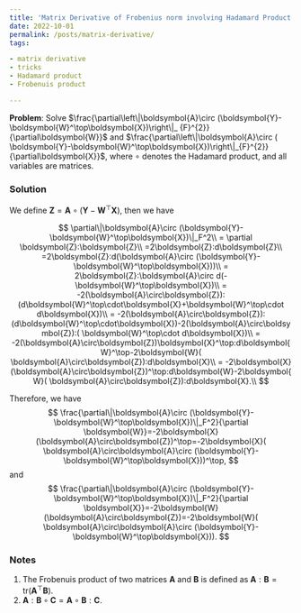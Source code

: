 ```yaml
---
title: 'Matrix Derivative of Frobenius norm involving Hadamard Product'
date: 2022-10-01
permalink: /posts/matrix-derivative/
tags:

- matrix derivative
- tricks
- Hadamard product
- Frobenuis product

---
```




**Problem**: Solve $\frac{\partial\left\|\boldsymbol{A}\circ (\boldsymbol{Y}-\boldsymbol{W}^\top\boldsymbol{X})\right\|_
{F}^{2}}{\partial\boldsymbol{W}}$ and $\frac{\partial\left\|\boldsymbol{A}\circ (
\boldsymbol{Y}-\boldsymbol{W}^\top\boldsymbol{X})\right\|_{F}^{2}}{\partial\boldsymbol{X}}$, where $\circ$ denotes the
Hadamard product, and all variables are matrices.

### Solution

We define $\boldsymbol{Z}=\boldsymbol{A}\circ (\boldsymbol{Y}-\boldsymbol{W}^\top\boldsymbol{X})$, then we have

$$
\partial\|\boldsymbol{A}\circ (\boldsymbol{Y}-\boldsymbol{W}^\top\boldsymbol{X})\|_F^2\\
= \partial \boldsymbol{Z}:\boldsymbol{Z}\\
=2\boldsymbol{Z}:d\boldsymbol{Z}\\
=2\boldsymbol{Z}:d(\boldsymbol{A}\circ (\boldsymbol{Y}-\boldsymbol{W}^\top\boldsymbol{X}))\\
= 2\boldsymbol{Z}:\boldsymbol{A}\circ d(-\boldsymbol{W}^\top\boldsymbol{X})\\
= -2(\boldsymbol{A}\circ\boldsymbol{Z}):(d\boldsymbol{W}^\top\cdot\boldsymbol{X}+\boldsymbol{W}^\top\cdot
d\boldsymbol{X})\\
= -2(\boldsymbol{A}\circ\boldsymbol{Z}):(d\boldsymbol{W}^\top\cdot\boldsymbol{X})-2(\boldsymbol{A}\circ\boldsymbol{Z}):(
\boldsymbol{W}^\top\cdot d\boldsymbol{X})\\
= -2(\boldsymbol{A}\circ\boldsymbol{Z})\boldsymbol{X}^\top:d\boldsymbol{W}^\top-2\boldsymbol{W}(
\boldsymbol{A}\circ\boldsymbol{Z}):d\boldsymbol{X}\\
= -2\boldsymbol{X}(\boldsymbol{A}\circ\boldsymbol{Z})^\top:d\boldsymbol{W}-2\boldsymbol{W}(
\boldsymbol{A}\circ\boldsymbol{Z}):d\boldsymbol{X}.\\
$$

Therefore, we have
$$
\frac{\partial\|\boldsymbol{A}\circ (\boldsymbol{Y}-\boldsymbol{W}^\top\boldsymbol{X})\|_F^2}{\partial
\boldsymbol{W}}=-2\boldsymbol{X}(\boldsymbol{A}\circ\boldsymbol{Z})^\top=-2\boldsymbol{X}(
\boldsymbol{A}\circ\boldsymbol{A}\circ (\boldsymbol{Y}-\boldsymbol{W}^\top\boldsymbol{X}))^\top,
$$
and
$$
\frac{\partial\|\boldsymbol{A}\circ (\boldsymbol{Y}-\boldsymbol{W}^\top\boldsymbol{X})\|_F^2}{\partial
\boldsymbol{X}}=-2\boldsymbol{W}(\boldsymbol{A}\circ\boldsymbol{Z})=-2\boldsymbol{W}(
\boldsymbol{A}\circ\boldsymbol{A}\circ (\boldsymbol{Y}-\boldsymbol{W}^\top\boldsymbol{X})).
$$

### Notes

1. The Frobenuis product of two matrices $\boldsymbol{A}$ and $\boldsymbol{B}$ is defined as $\boldsymbol{A}:
   \boldsymbol{B}=\text{tr}(\boldsymbol{A}^\top\boldsymbol{B})$.
2. $\boldsymbol{A}:\boldsymbol{B}\circ\boldsymbol{C}=\boldsymbol{A}\circ\boldsymbol{B}:\boldsymbol{C}$.
